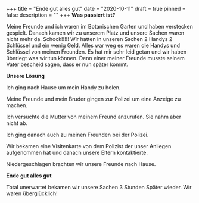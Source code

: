 +++
title = "Ende gut alles gut"
date = "2020-10-11"
draft = true
pinned = false
description = ""
+++
**Was passiert ist?** 

Meine Freunde und ich waren im Botanischen Garten und haben verstecken gespielt. Danach kamen wir zu unserem Platz und unsere Sachen waren nicht mehr da. Schock!!!!! Wir hatten in unseren Sachen 2 Handys 2 Schlüssel und ein wenig Geld. Alles war weg es waren die Handys und Schlüssel von meinen Freunden. Es hat mir sehr leid getan und wir haben überlegt was wir tun können. Denn einer meiner Freunde musste seinem Vater bescheid sagen, dass er nun später kommt.

**Unsere Lösung**

Ich ging nach Hause um mein Handy zu holen.

Meine Freunde und mein Bruder gingen zur Polizei um eine Anzeige zu machen.

Ich versuchte die Mutter von meinem Freund anzurufen. Sie nahm aber nicht ab. 

Ich ging danach auch zu meinen Freunden bei der Polizei. 

Wir bekamen eine Visitenkarte von dem Polizist der unser Anliegen aufgenommen hat und danach unsere Eltern kontaktierte.   

Niedergeschlagen brachten wir unsere Freunde nach Hause.

**Ende gut alles gut**

 Total unerwartet bekamen wir unsere Sachen 3 Stunden Später wieder. Wir waren überglücklich!